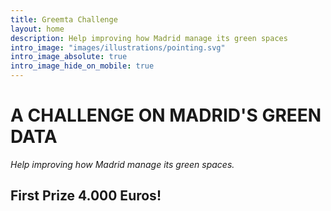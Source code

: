 ```yaml
---
title: Greemta Challenge
layout: home
description: Help improving how Madrid manage its green spaces
intro_image: "images/illustrations/pointing.svg"
intro_image_absolute: true
intro_image_hide_on_mobile: true
---
```


# A CHALLENGE ON MADRID'S GREEN DATA
*Help improving how Madrid manage its green spaces.*

## First Prize 4.000 Euros!

